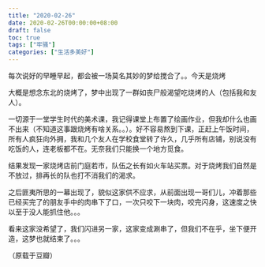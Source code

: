 ```yaml
---
title: "2020-02-26"
date: 2020-02-26T00:00:00+08:00
draft: false
toc: true
tags: ["牢骚"]
categories: ["生活多美好"]
---
```


每次说好的早睡早起，都会被一场莫名其妙的梦给搅合了。。今天是烧烤

大概是想念东北的烧烤了，梦中出现了一群如丧尸般渴望吃烧烤的人（包括我和友人）。

一切源于一堂学生时代的美术课，我记得课堂上布置了绘画作业，但我却什么也画不出来（不知道这事跟烧烤有啥关系。。）。好不容易熬到下课，正赶上午饭时间，所有人疯狂向外拥，我和几个友人在学校食堂转了许久，几乎所有店铺，别说没有吃饭的人，连老板都不在。无奈我们只能换一个地方觅食。

结果发现一家烧烤店前门庭若市，队伍之长有如火车站买票。对于烧烤我们自然是不放过，排再长的队也打不消我们的渴求。

之后匪夷所思的一幕出现了，貌似这家供不应求，从前面出现一哥们儿，冲着那些已经买完了的朋友手中的肉串下了口，一次只咬下一块肉，咬完闪身，这速度之快以至于没人能抓住他。。。

看来这家没希望了，我们闪进另一家，这家变成涮串了，但我们不在乎，坐下便开造，这梦也就结束了。。。

（原载于豆瓣）

